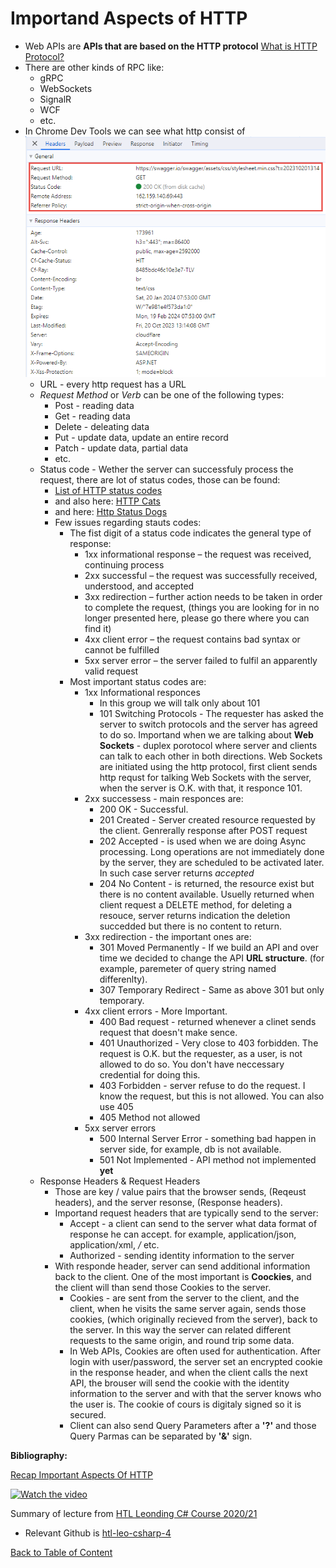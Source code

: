 
# Importand Aspects of HTTP

- Web APIs are **APIs that are based on the HTTP protocol** [What is HTTP Protocol?](https://www.youtube.com/watch?v=qBqxYZmwqPY&list=PLhGL9p3BWHwtlclHZ4KMuJGtiI5hj7dWG)
- There are other kinds of RPC like:
  - gRPC
  - WebSockets
  - SignalR
  - WCF
  - etc.
- In Chrome Dev Tools we can see what http consist of 
   ![Configure WebAPI](../tutorial_images/http_request.png)
  - URL - every http request has a URL
  - *Request Method* or *Verb* can be one of the following types:
    - Post - reading data
    - Get - reading data
    - Delete - deleating data
    - Put - update data, update an entire record
    - Patch - update data, partial data
    - etc.
  - Status code - Wether the server can successfuly process the request, there are lot of status codes, those can be found:
    - [List of HTTP status codes](https://en.wikipedia.org/wiki/List_of_HTTP_status_codes) 
    - and also here: [HTTP Cats](https://http.cat/)
    - and here: [Http Status Dogs](https://httpstatusdogs.com/)
    - Few issues regarding stauts codes: 
      - The fist digit of a status code indicates the general type of response: 
        - 1xx informational response – the request was received, continuing process
        - 2xx successful – the request was successfully received, understood, and accepted
        - 3xx redirection – further action needs to be taken in order to complete the request, (things you are looking for in no longer presented here, please go there where you can find it)
        - 4xx client error – the request contains bad syntax or cannot be fulfilled
        - 5xx server error – the server failed to fulfil an apparently valid request
      - Most important status codes are:
        - 1xx Informational responces 
          - In this group we will talk only about 101
          - 101 Switching Protocols - The requester has asked the server to switch protocols and the server has agreed to do so. Importand when we are talking about **Web Sockets** - duplex porotocol where server and clients can talk to each other in both directions. Web Sockets are initiated using the http protocol, first client sends http requst for talking Web Sockets with the server, when the server is O.K. with that, it responce 101.
        - 2xx successess - main responces are:
          - 200 OK - Successful.
          - 201 Created - Server created resource requested by the client. Genrerally response after POST request
          - 202 Accepted - is used when we are doing Async processing. Long operations are not immediately done by the server, they are scheduled to be activated later. In such case server returns *accepted*
          - 204 No Content - is returned, the resource exist but there is no content available. Usuelly returned when client request a DELETE method, for deleting a resouce, server returns indication the deletion succedded but there is no content to return.
        - 3xx redirection - the important ones are:
          - 301 Moved Permanently - If we build an API and over time we decided to change the API **URL structure**. (for example, paremeter of query string named differenlty).
          - 307 Temporary Redirect - Same as above 301 but only temporary.
        - 4xx client errors - More Important.
          - 400 Bad request - returned whenever a clinet sends request that doesn't make sence. 
          - 401 Unauthorized - Very close to 403 forbidden. The request is O.K. but the requester, as a user, is not allowed to do so. You don't have neccessary credential for doing this. 
          - 403 Forbidden - server refuse to do the request. I know the request, but this is not allowed. You can also use 405
          - 405 Method not allowed
        - 5xx server errors
          - 500 Internal Server Error - something bad happen in server side, for example, db is not available.
          - 501 Not Implemented - API method not implemented **yet**
  - Response Headers & Request Headers
    - Those are key / value pairs that the browser sends, (Reqeust headers), and the server resonse, (Response headers).
    - Importand request headers that are typically send to the server:
      - Accept - a client can send to the server what data format of response he can accept. for example, application/json, application/xml, */* etc.
      - Authorized - sending identity information to the server
    - With responde header, server can send additional information back to the client. One of the most important is **Coockies**, and the client will than send those Cookies to the server.
      - Cookies - are sent from the server to the client, and the client, when he visits the same server again, sends those cookies, (which originally recieved from the server), back to the server. In this way the server can related different requests to the same origin, and round trip some data.
      - In Web APIs, Cookies are often used for authentication. After login with user/password, the server set an encrypted cookie in the response header, and when the client calls the next API, the brouser will send the cookie with the identity information to the server and with that the server knows who the user is. The cookie of cours is digitaly signed so it is secured.
      - Client can also send Query Parameters after a **'?'** and those Query Parmas can be separated by **'&'** sign.

**Bibliography:**

[Recap Important Aspects Of HTTP](https://www.youtube.com/watch?v=ODfdeRUov4I&list=PLhGL9p3BWHwtHPWX8g7yJFQvICdNhFQV7&index=29)

[![Watch the video](https://i.ytimg.com/vi/ODfdeRUov4I/hqdefault.jpg?sqp=-oaymwEbCKgBEF5IVfKriqkDDggBFQAAiEIYAXABwAEG&rs=AOn4CLDp-eP_wuIqGCTiGv_4oC388i2atg)](https://www.youtube.com/watch?v=ODfdeRUov4I&list=PLhGL9p3BWHwtHPWX8g7yJFQvICdNhFQV7&index=28&t=13s&pp=iAQB)

Summary of lecture from [HTL Leonding C# Course 2020/21](https://www.youtube.com/playlist?list=PLhGL9p3BWHwtHPWX8g7yJFQvICdNhFQV7)
- Relevant Github is [htl-leo-csharp-4](https://github.com/rstropek/htl-leo-csharp-4)

[Back to Table of Content](../README.md#02-webapi-basic-conceptes) 
